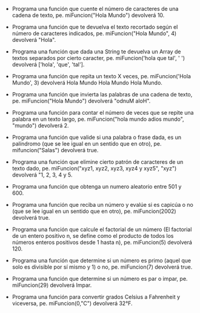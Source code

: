 *  Programa una función que cuente el número de caracteres de una cadena de texto, pe. miFuncion("Hola Mundo") devolverá 10.

* Programa una función que te devuelva el texto recortado según el número de caracteres indicados, pe. miFuncion("Hola Mundo", 4) devolverá "Hola".

* Programa una función que dada una String te devuelva un Array de textos separados por cierto caracter, pe. miFuncion('hola que tal', ' ') devolverá ['hola', 'que', 'tal'].

* Programa una función que repita un texto X veces, pe. miFuncion('Hola Mundo', 3) devolverá Hola Mundo Hola Mundo Hola Mundo.

* Programa una función que invierta las palabras de una cadena de texto, pe. miFuncion("Hola Mundo") devolverá "odnuM aloH".

* Programa una función para contar el número de veces que se repite una palabra en un texto largo, pe. miFuncion("hola mundo adios mundo", "mundo") devolverá 2.

* Programa una función que valide si una palabra o frase dada, es un palíndromo (que se lee igual en un sentido que en otro), pe. mifuncion("Salas") devolverá true.

* Programa una función que elimine cierto patrón de caracteres de un texto dado, pe. miFuncion("xyz1, xyz2, xyz3, xyz4 y xyz5", "xyz") devolverá  "1, 2, 3, 4 y 5.

* Programa una función que obtenga un numero aleatorio entre 501 y 600.

* Programa una función que reciba un número y evalúe si es capicúa o no (que se lee igual en un sentido que en otro), pe. miFuncion(2002) devolverá true.

* Programa una función que calcule el factorial de un número (El factorial de un entero positivo n, se define como el producto de todos los números enteros positivos desde 1 hasta n), pe. miFuncion(5) devolverá 120.

* Programa una función que determine si un número es primo (aquel que solo es divisible por sí mismo y 1) o no, pe. miFuncion(7) devolverá true.

* Programa una función que determine si un número es par o impar, pe. miFuncion(29) devolverá Impar.

* Programa una función para convertir grados Celsius a Fahrenheit y viceversa, pe. miFuncion(0,"C") devolverá 32°F.